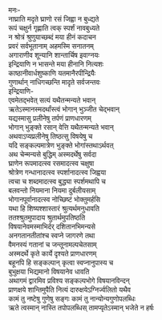 मनः-  
नाघ्राति मदृते घ्राणो रसं जिह्वा न बुध्द्यते  
रूपं चक्षुर्न गृह्णाति त्वक् स्पर्शं नावबुध्यते  
न श्रोत्रं श्रुणुयाच्छब्दं मया हीनं कदाचन  
प्रवरं सर्वभूतानाम् अहमस्मि सनातनम्  
अगाराणीव शून्यानि शान्तार्चिष इवाग्नयः  
इन्द्रियाणि न भासन्ते मया हीनानि नित्यशः  
काष्ठानीवार्धशुष्काणि यतमानैरपीन्द्रियैः  
गुणार्थान् नाधिगच्छन्ति मादृते सर्वजन्तवः  
इन्द्रियाणि-  
एवमेतद्भवेत् सत्यं यथैतन्मन्यते भवान्  
ऋतेऽस्मानस्मदर्थांस्त्वं भोगान् भुञ्जीत चेद्भवान्  
यद्यस्मासु प्रलीनेषु तर्पणं प्राणधारणम्  
भोगान् भुङ्क्ते रसान् वेत्ति यथैतन्मन्यते भवान्  
अथवाऽप्यप्रलीनेषु तिष्ठत्सु विषयेषु च  
यदि सङ्कल्पमात्रेण भुङ्क्ते भोगांस्तथाऽर्थवत्  
अथ चेन्मन्यसे बुद्धिम् अस्मदर्थेषु सर्वदा  
घ्राणेन रूपमादत्स्व रसमादत्स्व चक्षुषा  
श्रोत्रेण गन्धानादत्स्व स्पर्शानादत्स्व जिह्वया  
त्वचा च शब्दमादत्स्व बुद्ध्या स्पर्शमथापि च  
बलवन्तो नियमाना नियमा दुर्बलीयसाम्  
भोगानपूर्वानादत्स्व नोच्छिष्टं भोक्तुमर्हसि  
यथा हि शिष्यश्शास्तारं श्रुत्यर्थमनुधावति  
ततश्श्रुतमुपादाय श्रुतार्थमुपतिष्ठति  
विषयानेवमस्माभिर्दर् दशितानभिमन्यसे  
अनगतानतीतांश्च स्वप्ने जागरणे तथा  
वैमनस्यं गतानां च जन्तूनामल्पचेतसाम्  
अस्मदर्थे कृते कार्ये दृश्यते प्राणधारणम्  
बहूनपि हि सङ्कल्पान् कृत्वा स्वप्नानुपास्य च  
बुभुक्षया भिद्यमानो विषयानेव धावति  
अथागमं द्वारमिव प्रविश्य सङ्कल्पभोगे विषयानविन्दन्  
प्राणक्षये शान्तिमुपैति नित्यं दारुक्षयेऽग्निर्ज्वलितो यथैव  
कामं तु नष्टेषु गुणेषु सङ्गः कामं तु नान्योन्यगुणोपलब्धिः  
ऋते त्वस्मान् नास्ति तपोपलब्धिस् तामप्यृतेऽस्मान् भजेते न हर्षः  
